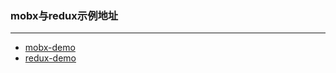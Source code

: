### mobx与redux示例地址
---
- [mobx-demo](https://github.com/XingGuoZM/blog/tree/master/%E5%89%8D%E7%AB%AF%E5%B8%B8%E7%94%A8%E6%A1%86%E6%9E%B6%E7%A0%94%E7%A9%B6/react%E7%B3%BB%E5%88%97/mobx-demo)
- [redux-demo](https://github.com/XingGuoZM/blog/tree/master/%E5%89%8D%E7%AB%AF%E5%B8%B8%E7%94%A8%E6%A1%86%E6%9E%B6%E7%A0%94%E7%A9%B6/react%E7%B3%BB%E5%88%97/redux-demo)

